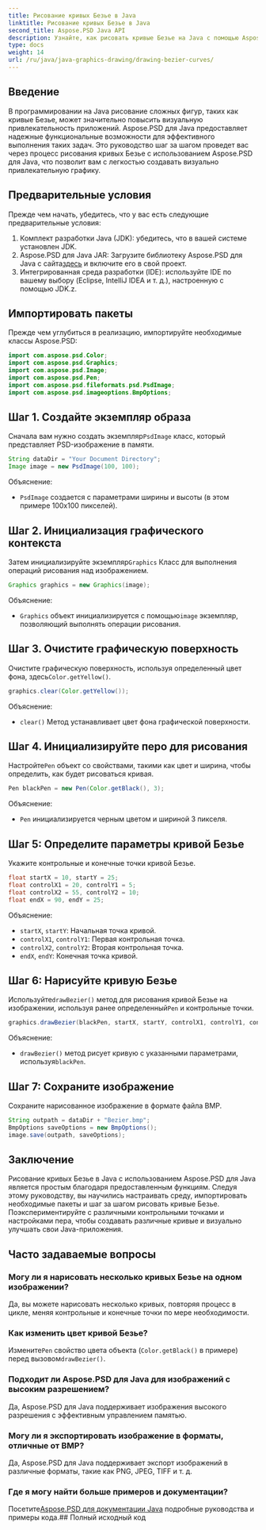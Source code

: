 ```yaml
---
title: Рисование кривых Безье в Java
linktitle: Рисование кривых Безье в Java
second_title: Aspose.PSD Java API
description: Узнайте, как рисовать кривые Безье на Java с помощью Aspose.PSD для Java. Следуйте нашему пошаговому руководству с примерами кода.
type: docs
weight: 14
url: /ru/java/java-graphics-drawing/drawing-bezier-curves/
---
```

## Введение
В программировании на Java рисование сложных фигур, таких как кривые Безье, может значительно повысить визуальную привлекательность приложений. Aspose.PSD для Java предоставляет надежные функциональные возможности для эффективного выполнения таких задач. Это руководство шаг за шагом проведет вас через процесс рисования кривых Безье с использованием Aspose.PSD для Java, что позволит вам с легкостью создавать визуально привлекательную графику.
## Предварительные условия
Прежде чем начать, убедитесь, что у вас есть следующие предварительные условия:
1. Комплект разработки Java (JDK): убедитесь, что в вашей системе установлен JDK.
2.  Aspose.PSD для Java JAR: Загрузите библиотеку Aspose.PSD для Java с сайта[здесь](https://releases.aspose.com/psd/java/) и включите его в свой проект.
3. Интегрированная среда разработки (IDE): используйте IDE по вашему выбору (Eclipse, IntelliJ IDEA и т. д.), настроенную с помощью JDK.z.
## Импортировать пакеты
Прежде чем углубиться в реализацию, импортируйте необходимые классы Aspose.PSD:
```java
import com.aspose.psd.Color;
import com.aspose.psd.Graphics;
import com.aspose.psd.Image;
import com.aspose.psd.Pen;
import com.aspose.psd.fileformats.psd.PsdImage;
import com.aspose.psd.imageoptions.BmpOptions;
```
## Шаг 1. Создайте экземпляр образа
 Сначала вам нужно создать экземпляр`PsdImage` класс, который представляет PSD-изображение в памяти.
```java
String dataDir = "Your Document Directory";
Image image = new PsdImage(100, 100);
```
Объяснение:
- `PsdImage` создается с параметрами ширины и высоты (в этом примере 100x100 пикселей).
## Шаг 2. Инициализация графического контекста
 Затем инициализируйте экземпляр`Graphics` Класс для выполнения операций рисования над изображением.
```java
Graphics graphics = new Graphics(image);
```
Объяснение:
- `Graphics` объект инициализируется с помощью`image` экземпляр, позволяющий выполнять операции рисования.
## Шаг 3. Очистите графическую поверхность
Очистите графическую поверхность, используя определенный цвет фона, здесь`Color.getYellow()`.
```java
graphics.clear(Color.getYellow());
```
Объяснение:
- `clear()` Метод устанавливает цвет фона графической поверхности.
## Шаг 4. Инициализируйте перо для рисования
 Настройте`Pen` объект со свойствами, такими как цвет и ширина, чтобы определить, как будет рисоваться кривая.
```java
Pen blackPen = new Pen(Color.getBlack(), 3);
```
Объяснение:
- `Pen` инициализируется черным цветом и шириной 3 пикселя.
## Шаг 5: Определите параметры кривой Безье
Укажите контрольные и конечные точки кривой Безье.
```java
float startX = 10, startY = 25;
float controlX1 = 20, controlY1 = 5;
float controlX2 = 55, controlY2 = 10;
float endX = 90, endY = 25;
```
Объяснение:
- `startX`, `startY`: Начальная точка кривой.
- `controlX1`, `controlY1`: Первая контрольная точка.
- `controlX2`, `controlY2`: Вторая контрольная точка.
- `endX`, `endY`: Конечная точка кривой.
## Шаг 6: Нарисуйте кривую Безье
 Используйте`drawBezier()` метод для рисования кривой Безье на изображении, используя ранее определенный`Pen` и контрольные точки.
```java
graphics.drawBezier(blackPen, startX, startY, controlX1, controlY1, controlX2, controlY2, endX, endY);
```
Объяснение:
- `drawBezier()` метод рисует кривую с указанными параметрами, используя`blackPen`.
## Шаг 7: Сохраните изображение
Сохраните нарисованное изображение в формате файла BMP.
```java
String outpath = dataDir + "Bezier.bmp";
BmpOptions saveOptions = new BmpOptions();
image.save(outpath, saveOptions);
```
## Заключение
Рисование кривых Безье в Java с использованием Aspose.PSD для Java является простым благодаря предоставленным функциям. Следуя этому руководству, вы научились настраивать среду, импортировать необходимые пакеты и шаг за шагом рисовать кривые Безье. Поэкспериментируйте с различными контрольными точками и настройками пера, чтобы создавать различные кривые и визуально улучшать свои Java-приложения.
## Часто задаваемые вопросы
### Могу ли я нарисовать несколько кривых Безье на одном изображении?
Да, вы можете нарисовать несколько кривых, повторяя процесс в цикле, меняя контрольные и конечные точки по мере необходимости.
### Как изменить цвет кривой Безье?
 Измените`Pen` свойство цвета объекта (`Color.getBlack()` в примере) перед вызовом`drawBezier()`.
### Подходит ли Aspose.PSD для Java для изображений с высоким разрешением?
Да, Aspose.PSD для Java поддерживает изображения высокого разрешения с эффективным управлением памятью.
### Могу ли я экспортировать изображение в форматы, отличные от BMP?
Да, Aspose.PSD для Java поддерживает экспорт изображений в различные форматы, такие как PNG, JPEG, TIFF и т. д.
### Где я могу найти больше примеров и документации?
 Посетите[Aspose.PSD для документации Java](https://reference.aspose.com/psd/java/) подробные руководства и примеры кода.## Полный исходный код